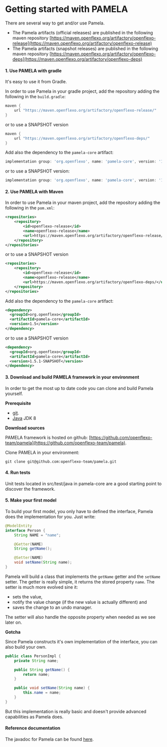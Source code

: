 # Getting started with PAMELA

There are several way to get and/or use Pamela.

- The Pamela artifacts (official releases) are published in the following maven repository [https://maven.openflexo.org/artifactory/openflexo-release](https://maven.openflexo.org/artifactory/openflexo-release)
- The Pamela artifacts (snapshot releases) are published in the following maven repository [https://maven.openflexo.org/artifactory/openflexo-deps](https://maven.openflexo.org/artifactory/openflexo-deps)


#### 1. Use PAMELA with gradle

It's easy to use it from Gradle. 

In order to use Pamela in your gradle project, add the repository adding the following in the `build.gradle`:

```groovy
maven {
    url "https://maven.openflexo.org/artifactory/openflexo-release/"
}
```

or to use a SNAPSHOT version

```groovy
maven {
    url "https://maven.openflexo.org/artifactory/openflexo-deps/"
}
```

Add also the dependency to the `pamela-core` artifact:

```groovy
implementation group: 'org.openflexo', name: 'pamela-core', version: '1.5'
```

or to use a SNAPSHOT version:

```groovy
implementation group: 'org.openflexo', name: 'pamela-core', version: '1.5.1-SNAPSHOT'
```


#### 2. Use PAMELA with Maven

In order to use Pamela in your maven project, add the repository adding the following in the `pom.xml`:

```xml
<repositories>
    <repository>
        <id>openflexo-release</id>
        <name>openflexo-release</name>
        <url>https://maven.openflexo.org/artifactory/openflexo-release/</url>
    </repository>
</repositories>
```

or to use a SNAPSHOT version

```xml
<repositories>
    <repository>
        <id>openflexo-release</id>
        <name>openflexo-release</name>
        <url>https://maven.openflexo.org/artifactory/openflexo-deps/</url>
    </repository>
</repositories>
```

Add also the dependency to the `pamela-core` artifact:

```xml
<dependency>
  <groupId>org.openflexo</groupId>
  <artifactId>pamela-core</artifactId>
  <version>1.5</version>
</dependency>
```

or to use a SNAPSHOT version

```xml
<dependency>
  <groupId>org.openflexo</groupId>
  <artifactId>pamela-core</artifactId>
  <version>1.5.1-SNAPSHOT</version>
</dependency>
```

#### 3. Download and build PAMELA framework in your environment

In order to get the most up to date code you can clone and build Pamela yourself.

**Prerequisite**

- [git](https://git-scm.com).
- [Java](http://www.oracle.com/technetwork/java/index.html) JDK 8

**Download sources**

PAMELA framework is hosted on github: [https://github.com/openflexo-team/pamela](https://github.com/openflexo-team/pamela).

Clone PAMELA in your environment:

```
git clone git@github.com:openflexo-team/pamela.git
```

#### 4. Run tests

Unit tests located in src/test/java in pamela-core are a good starting point to discover the framework.


#### 5. Make your first model

To build your first model, you only have to defined the interface, Pamela does the implementation for you.
Just write:

```java
@ModelEntity
interface Person {
	String NAME = "name";

	@Getter(NAME)
	String getName();

	@Setter(NAME)
	void setName(String name);
}
```

Pamela will build a class that implements the `getName` getter and the `setName` setter.
The getter is really simple, it returns the stored property `name`.
The setter is much more evolved sine it:

- sets the value,
- notify the value change (if the new value is actually different) and
- saves the change to an undo manager.

The setter will also handle the opposite property when needed as we see later on.


**Gotcha**

Since Pamela constructs it's own implementation of the interface, you can also build your own.

```java
public class PersonImpl {
	private String name;

	public String getName() {
		return name;
	}

	public void setName(String name) {
		this.name = name;
	}
}
```

But this implementation is really basic and doesn't provide advanced capabilities as Pamela does.

#### Reference documentation

The javadoc for Pamela can be found [here](./pamela-core/apidocs/index.html).
   
  
